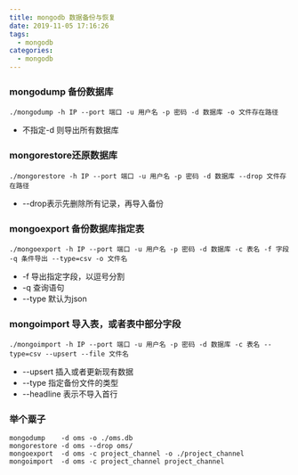 ```yaml
---
title: mongodb 数据备份与恢复
date: 2019-11-05 17:16:26
tags: 
  - mongodb
categories: 
  - mongodb
---
```


### mongodump 备份数据库
```
./mongodump -h IP --port 端口 -u 用户名 -p 密码 -d 数据库 -o 文件存在路径
```
- 不指定-d 则导出所有数据库

<!--more-->

### mongorestore还原数据库
```
./mongorestore -h IP --port 端口 -u 用户名 -p 密码 -d 数据库 --drop 文件存在路径
```
- --drop表示先删除所有记录，再导入备份

### mongoexport 备份数据库指定表
```
./mongoexport -h IP --port 端口 -u 用户名 -p 密码 -d 数据库 -c 表名 -f 字段 -q 条件导出 --type=csv -o 文件名
```
- -f 导出指定字段，以逗号分割
- -q 查询语句
- --type 默认为json

### mongoimport 导入表，或者表中部分字段
```
./mongoimport -h IP --port 端口 -u 用户名 -p 密码 -d 数据库 -c 表名 --type=csv --upsert --file 文件名
```
- --upsert 插入或者更新现有数据
- --type 指定备份文件的类型
- --headline 表示不导入首行


### 举个粟子
```
mongodump    -d oms -o ./oms.db
mongorestore -d oms --drop oms/
mongoexport  -d oms -c project_channel -o ./project_channel
mongoimport  -d oms -c project_channel project_channel
```